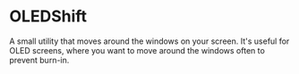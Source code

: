 # OLEDShift

A small utility that moves around the windows on your screen. 
It's useful for OLED screens, where you want to move around the windows often to prevent burn-in.
